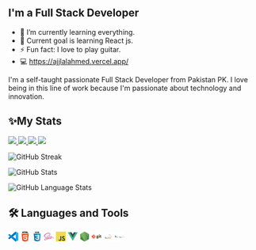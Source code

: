 ## I'm a Full Stack Developer

- 🌱 I’m currently learning everything. 
- 🥅 Current goal is learning React js.
- ⚡ Fun fact: I love to play guitar.
- 💻 https://ajjlalahmed.vercel.app/ 

I'm a self-taught passionate Full Stack Developer from Pakistan PK. I love being in this line of work because I'm passionate about technology and innovation.

## ✨My Stats


<a href="https://github.com/ajjlalahmed/github-stats">
<img src="https://github.com/ajjlalahmed/github-stats/blob/master/generated/overview.svg#gh-dark-mode-only" />
<img src="https://github.com/ajjlalahmed/github-stats/blob/master/generated/languages.svg#gh-dark-mode-only" />
<img src="https://github.com/ajjlalahmed/github-stats/blob/master/generated/overview.svg#gh-light-mode-only" />
<img src="https://github.com/ajjlalahmed/github-stats/blob/master/generated/languages.svg#gh-light-mode-only" />
</a>

![GitHub Streak](https://github-readme-streak-stats.herokuapp.com?user=ajjlalahmed&theme=tokyonight&date_format=M%20j%5B%2C%20Y%5D)

![GitHub Stats](https://github-readme-stats.vercel.app/api/?username=ajjlalahmed&count_private=true&theme=tokyonight&showicons=true)

![GitHub Language Stats](https://github-readme-stats.vercel.app/api/top-langs/?username=ajjlalahmed&hide=scss&layout=compact&theme=tokyonight)

## 🛠 Languages and Tools

<code><img height="20" src="https://raw.githubusercontent.com/github/explore/80688e429a7d4ef2fca1e82350fe8e3517d3494d/topics/visual-studio-code/visual-studio-code.png"></code>
<code><img height="20" src="https://raw.githubusercontent.com/github/explore/80688e429a7d4ef2fca1e82350fe8e3517d3494d/topics/html/html.png"></code>
<code><img height="20" src="https://raw.githubusercontent.com/github/explore/80688e429a7d4ef2fca1e82350fe8e3517d3494d/topics/css/css.png"></code>
<code><img height="20" src="https://raw.githubusercontent.com/github/explore/80688e429a7d4ef2fca1e82350fe8e3517d3494d/topics/sass/sass.png"></code>
<code><img height="20" src="https://raw.githubusercontent.com/github/explore/80688e429a7d4ef2fca1e82350fe8e3517d3494d/topics/javascript/javascript.png"></code>
<code><img height="20" src="https://raw.githubusercontent.com/github/explore/80688e429a7d4ef2fca1e82350fe8e3517d3494d/topics/vue/vue.png"></code>
<code><img height="20" src="https://raw.githubusercontent.com/github/explore/80688e429a7d4ef2fca1e82350fe8e3517d3494d/topics/nodejs/nodejs.png"></code>
<code><img height="20" src="https://raw.githubusercontent.com/github/explore/80688e429a7d4ef2fca1e82350fe8e3517d3494d/topics/git/git.png"></code>
<code><img height="20" src="https://raw.githubusercontent.com/github/explore/5c058a388828bb5fde0bcafd4bc867b5bb3f26f3/topics/mysql/mysql.png"></code>
<code><img height="20" src="https://raw.githubusercontent.com/github/explore/5c058a388828bb5fde0bcafd4bc867b5bb3f26f3/topics/mongodb/mongodb.png"></code>

